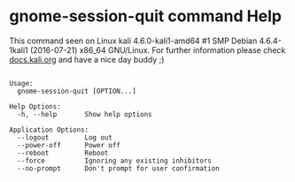 # gnome-session-quit command Help
 
 This command seen on Linux kali 4.6.0-kali1-amd64 #1 SMP Debian 4.6.4-1kali1 (2016-07-21) x86_64 GNU/Linux. For further information please check [docs.kali.org](docs.kali.org) and have a nice day buddy ;) 

~~~

Usage:
  gnome-session-quit [OPTION...] 

Help Options:
  -h, --help       Show help options

Application Options:
  --logout         Log out
  --power-off      Power off
  --reboot         Reboot
  --force          Ignoring any existing inhibitors
  --no-prompt      Don't prompt for user confirmation


~~~

